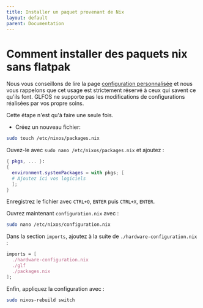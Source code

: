 ```yaml
---
title: Installer un paquet provenant de Nix
layout: default
parent: Documentation
---
```


# Comment installer des paquets nix sans flatpak 

Nous vous conseillons de lire la page [configuration personnalisée](/pages/documentation/customconfiguration.html) et nous vous rappelons que cet usage est strictement réservé à ceux qui savent ce qu'ils font.
GLFOS ne supporte pas les modifications de configurations réalisées par vos propre soins.

Cette étape n'est qu'à faire une seule fois. 

- Créez un nouveau fichier:

```bash
sudo touch /etc/nixos/packages.nix
```

Ouvez-le avec `sudo nano /etc/nixos/packages.nix` et ajoutez : 

```nix
{ pkgs, ... }:
{
  environment.systemPackages = with pkgs; [
  # Ajoutez ici vos logiciels 
  ];
}
```

Enregistrez le fichier avec `CTRL+O`, `ENTER` puis `CTRL+X`, `ENTER`.

Ouvrez maintenant `configuration.nix` avec : 

```bash
sudo nano /etc/nixos/configuration.nix
```

Dans la section `imports`, ajoutez à la suite de `./hardware-configuration.nix` : 

```nix
imports = [
  ./hardware-configuration.nix
  ./glf
  ./packages.nix
];
```

Enfin, appliquez la configuration avec : 

```bash
sudo nixos-rebuild switch
```
















